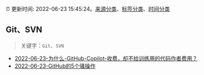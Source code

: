 :alarm_clock: 更新时间: 2022-06-23 15:45:24。[来源分类](../README.md)、[标签分类](../TAGS.md)、[时间分类](../TIMELINE.md)

## Git、SVN


> 关键字：`Git`、`SVN`



- [2022-06-23-为什么-GitHub-Copilot-收费，却不给训练用的代码作者费用？](https://www.v2ex.com/t/861734) 
- [2022-06-23-GitHub的5个骚操作](https://toutiao.io/k/v25x5fy) 